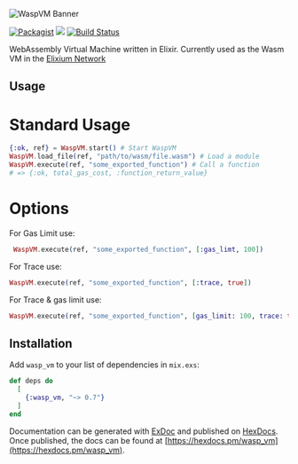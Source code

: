 ![WaspVM Banner](https://s3-us-west-2.amazonaws.com/elixium-assets/waspban.png)

[![Packagist](https://img.shields.io/badge/license-MIT-blue.svg)]()
[![](https://img.shields.io/hexpm/v/wasp_vm.svg)](https://hex.pm/packages/wasp_vm)
[![Build Status](https://travis-ci.org/ElixiumNetwork/WaspVM.svg?branch=master)](https://travis-ci.org/ElixiumNetwork/WaspVM)

WebAssembly Virtual Machine written in Elixir. Currently used as the Wasm VM in
the [Elixium Network](https://www.elixiumnetwork.org)

## Usage

# Standard Usage
```elixir
{:ok, ref} = WaspVM.start() # Start WaspVM
WaspVM.load_file(ref, "path/to/wasm/file.wasm") # Load a module
WaspVM.execute(ref, "some_exported_function") # Call a function
# => {:ok, total_gas_cost, :function_return_value}
```

# Options
For Gas Limit use:
``` elixir
 WaspVM.execute(ref, "some_exported_function", [:gas_limt, 100])
 ```

For Trace use:
```elixir
WaspVM.execute(ref, "some_exported_function", [:trace, true])
```

For Trace & gas limit use:
```elixir
WaspVM.execute(ref, "some_exported_function", [gas_limit: 100, trace: true])
```


## Installation

Add `wasp_vm` to your list of dependencies in `mix.exs`:

```elixir
def deps do
  [
    {:wasp_vm, "~> 0.7"}
  ]
end
```

Documentation can be generated with [ExDoc](https://github.com/elixir-lang/ex_doc)
and published on [HexDocs](https://hexdocs.pm). Once published, the docs can
be found at [https://hexdocs.pm/wasp_vm](https://hexdocs.pm/wasp_vm).
